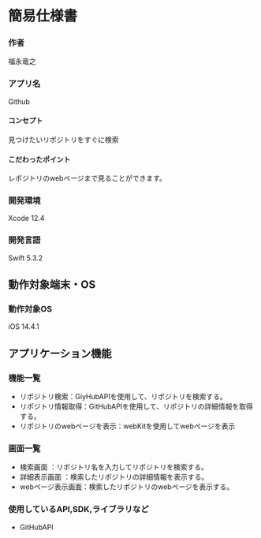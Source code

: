 # 簡易仕様書

### 作者
福永竜之

### アプリ名
Github

#### コンセプト
見つけたいリポジトリをすぐに検索

#### こだわったポイント
レポジトリのwebページまで見ることができます。

### 開発環境
Xcode 12.4

### 開発言語
Swift 5.3.2

## 動作対象端末・OS
### 動作対象OS
iOS 14.4.1

## アプリケーション機能

### 機能一覧
- リポジトリ検索：GiyHubAPIを使用して、リポジトリを検索する。
- リポジトリ情報取得：GitHubAPIを使用して、リポジトリの詳細情報を取得する。
- リポジトリのwebページを表示：webKitを使用してwebページを表示

### 画面一覧
- 検索画面 ：リポジトリ名を入力してリポジトリを検索する。
- 詳細表示画面 ：検索したリポジトリの詳細情報を表示する。
- webページ表示画面：検索したリポジトリのwebページを表示する。

### 使用しているAPI,SDK,ライブラリなど
- GitHubAPI

